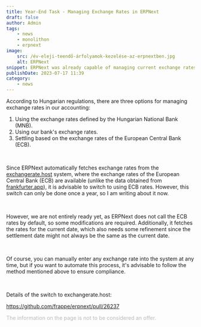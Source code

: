 ```yaml
---
title: Year-End Task - Managing Exchange Rates in ERPNext
draft: false
author: Admin
tags:
    - news
    - monolithon
    - erpnext
image:
    src: /év-eleji-teendő-árfolyamok-kezelése-az-erpnextben.jpg
    alt: ERPNext
snippet: ERPNext was already capable of managing current exchange rates, but there's a small change in handling the current conversion rates that is worth considering for planning.
publishDate: 2023-07-17 11:39
category:
    - news
---
```


<p>According to Hungarian regulations, there are three options for managing exchange rates in our accounting:</p>
<ol>
<li data-list="bullet">Using the exchange rates defined by the Hungarian National Bank (MNB).</li>
<li data-list="bullet">Using our bank's exchange rates.</li>
<li data-list="bullet">Settling based on the exchange rates of the European Central Bank (ECB).</li>
</ol>
<p><br></p>
<p>Since ERPNext automatically fetches exchange rates from the <a href="exchangerate.host" rel="noopener noreferrer">exchangerate.host</a> system, where the exchange rates of the European Central Bank (ECB) are available (unlike the data obtained from <a href="frankfurter.app" rel="noopener noreferrer">frankfurter.app</a>), it is advisable to switch to using ECB rates. However, this switch can only be done once a year, so I am writing about it now.</p>
<p><br></p>
<p>However, we are not entirely ready yet, as ERPNext does not call the ECB rates by default, so some modifications are required. Additionally, it fetches the rates for the current date, which also needs some refinement since the settlement date might not always be the same as the current date.</p>
<p><br></p>
<p>Of course, you can manually enter any exchange rate into the system at any time, but if you want to automate this process, it's advisable to follow the method mentioned above to ensure compliance.</p>
<p><br></p>
<p>Details of the switch to exchangerate.host:</p>
<p><a href="https://github.com/frappe/erpnext/pull/26237" rel="noopener noreferrer">https://github.com/frappe/erpnext/pull/26237</a></p>
<p><span style="color: rgb(187, 187, 187);">The information on the page is not to be considered an offer.</span></p>
